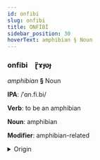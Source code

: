 ```yaml
---
id: onfibi
slug: onfibi
title: ONFİBİ
sidebar_position: 30
hoverText: amphibian § Noun
---
```


### onfibi&emsp;<span kind="abugida">ɽ̃ɤɟʋɟ</span>

*amphibian* **§** Noun

**IPA**: /ˈɑn.fi.bi/

**Verb**: to be an amphibian

**Noun**: amphibian

**Modifier**: amphibian-related

<details>
    <summary>Origin</summary>
    Catalan amfibi /amˈfi.bi/<br/>
    <em>Romance Language Family</em>
</details>